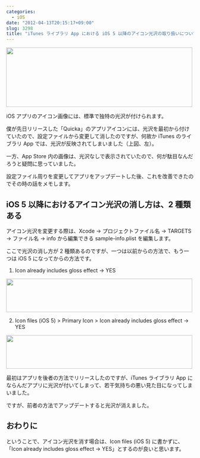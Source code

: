 ```yaml
---
categories:
  - iOS
date: "2012-04-13T20:15:17+09:00"
slug: 3298
title: "iTunes ライブラリ App における iOS 5 以降のアイコン光沢の取り扱いについて"
---
```


<img alt="" src="/images/2012/04/3298_1.png" width="500" height="160">

iOS アプリのアイコン画像には、標準で独特の光沢が付けられます。

僕が先日リリースした「Quicka」のアプリアイコンには、光沢を最初から付けていたので、設定ファイルから変更して消したのですが、何故か iTunes のライブラリ App では、光沢が反映されてしまいました（上図、左）。

一方、App Store 内の画像は、光沢なしで表示されていたので、何が駄目なんだろうと疑問に思っていました。

設定ファイル周りを変更してアプリをアップデートした後、これを改善できたのでその時の話をメモします。

## iOS 5 以降におけるアイコン光沢の消し方は、2 種類ある

アイコン光沢を変更する際は、Xcode → プロジェクトファイル名 → TARGETS → ファイル名 → info から編集できる sample-info.plist を編集します。

ここで光沢の消し方が 2 種類あるのですが、一つは以前からの方法で、もう一つは iOS 5 になってからの方法です。

1. Icon already includes gloss effect → YES

<img alt="" src="/images/2012/04/3298_2.png" width="500" height="90">

2. Icon files (iOS 5) > Primary Icon > Icon already includes gloss effect → YES

<img alt="" src="/images/2012/04/3298_3.png" width="500" height="90">

最初はアプリを後者の方法でリリースしたのですが、iTunes ライブラリ App にならんだアプリに光沢が付いてしまって、若干気持ちの悪い見た目になってしまいました。

ですが、前者の方法でアップデートすると光沢が消えました。

## おわりに

ということで、アイコン光沢を消す場合は、Icon files (iOS 5) に書かずに、「Icon already includes gloss effect → YES」とするのが良いと思います。

